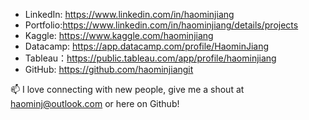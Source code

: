 - LinkedIn: https://www.linkedin.com/in/haominjiang
- Portfolio:https://www.linkedin.com/in/haominjiang/details/projects
- Kaggle: https://www.kaggle.com/haominjiang
- Datacamp: https://app.datacamp.com/profile/HaominJiang
- Tableau：https://public.tableau.com/app/profile/haominjiang
- GitHub: https://github.com/haominjiangit

📫 
I love connecting with new people, give me a shout at haominj@outlook.com or here on Github!
